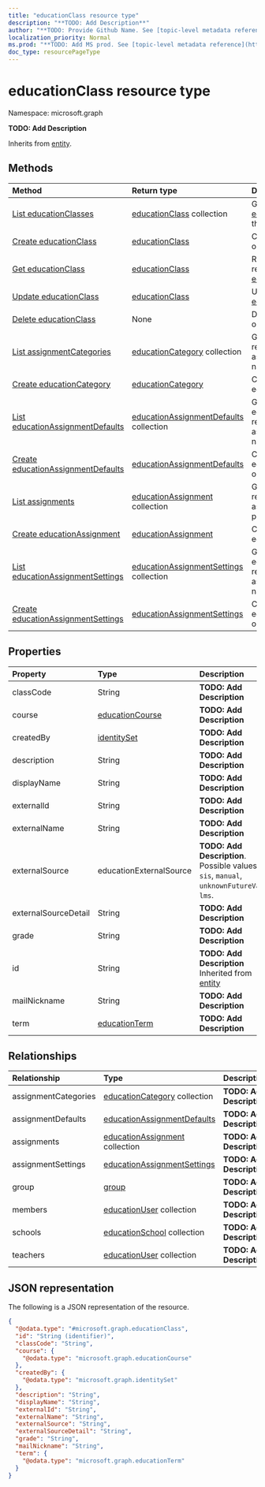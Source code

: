 ```yaml
---
title: "educationClass resource type"
description: "**TODO: Add Description**"
author: "**TODO: Provide Github Name. See [topic-level metadata reference](https://msgo.azurewebsites.net/add/document/guidelines/metadata.html#topic-level-metadata)**"
localization_priority: Normal
ms.prod: "**TODO: Add MS prod. See [topic-level metadata reference](https://msgo.azurewebsites.net/add/document/guidelines/metadata.html#topic-level-metadata)**"
doc_type: resourcePageType
---
```


# educationClass resource type

Namespace: microsoft.graph



**TODO: Add Description**


Inherits from [entity](../resources/entity.md).

## Methods
|Method|Return type|Description|
|:---|:---|:---|
|[List educationClasses](../api/educationclass-list.md)|[educationClass](../resources/educationclass.md) collection|Get a list of the [educationClass](../resources/educationclass.md) objects and their properties.|
|[Create educationClass](../api/educationclass-create.md)|[educationClass](../resources/educationclass.md)|Create a new [educationClass](../resources/educationclass.md) object.|
|[Get educationClass](../api/educationclass-get.md)|[educationClass](../resources/educationclass.md)|Read the properties and relationships of an [educationClass](../resources/educationclass.md) object.|
|[Update educationClass](../api/educationclass-update.md)|[educationClass](../resources/educationclass.md)|Update the properties of an [educationClass](../resources/educationclass.md) object.|
|[Delete educationClass](../api/educationclass-delete.md)|None|Deletes an [educationClass](../resources/educationclass.md) object.|
|[List assignmentCategories](../api/educationclass-list-assignmentcategories.md)|[educationCategory](../resources/educationcategory.md) collection|Get the educationCategory resources from the assignmentCategories navigation property.|
|[Create educationCategory](../api/educationclass-post-assignmentcategories.md)|[educationCategory](../resources/educationcategory.md)|Create a new educationCategory object.|
|[List educationAssignmentDefaults](../api/educationclass-list-assignmentdefaults.md)|[educationAssignmentDefaults](../resources/educationassignmentdefaults.md) collection|Get the educationAssignmentDefaults resources from the assignmentDefaults navigation property.|
|[Create educationAssignmentDefaults](../api/educationclass-post-assignmentdefaults.md)|[educationAssignmentDefaults](../resources/educationassignmentdefaults.md)|Create a new educationAssignmentDefaults object.|
|[List assignments](../api/educationclass-list-assignments.md)|[educationAssignment](../resources/educationassignment.md) collection|Get the educationAssignment resources from the assignments navigation property.|
|[Create educationAssignment](../api/educationclass-post-assignments.md)|[educationAssignment](../resources/educationassignment.md)|Create a new educationAssignment object.|
|[List educationAssignmentSettings](../api/educationclass-list-assignmentsettings.md)|[educationAssignmentSettings](../resources/educationassignmentsettings.md) collection|Get the educationAssignmentSettings resources from the assignmentSettings navigation property.|
|[Create educationAssignmentSettings](../api/educationclass-post-assignmentsettings.md)|[educationAssignmentSettings](../resources/educationassignmentsettings.md)|Create a new educationAssignmentSettings object.|

## Properties
|Property|Type|Description|
|:---|:---|:---|
|classCode|String|**TODO: Add Description**|
|course|[educationCourse](../resources/educationcourse.md)|**TODO: Add Description**|
|createdBy|[identitySet](../resources/identityset.md)|**TODO: Add Description**|
|description|String|**TODO: Add Description**|
|displayName|String|**TODO: Add Description**|
|externalId|String|**TODO: Add Description**|
|externalName|String|**TODO: Add Description**|
|externalSource|educationExternalSource|**TODO: Add Description**. Possible values are: `sis`, `manual`, `unknownFutureValue`, `lms`.|
|externalSourceDetail|String|**TODO: Add Description**|
|grade|String|**TODO: Add Description**|
|id|String|**TODO: Add Description** Inherited from [entity](../resources/entity.md)|
|mailNickname|String|**TODO: Add Description**|
|term|[educationTerm](../resources/educationterm.md)|**TODO: Add Description**|

## Relationships
|Relationship|Type|Description|
|:---|:---|:---|
|assignmentCategories|[educationCategory](../resources/educationcategory.md) collection|**TODO: Add Description**|
|assignmentDefaults|[educationAssignmentDefaults](../resources/educationassignmentdefaults.md)|**TODO: Add Description**|
|assignments|[educationAssignment](../resources/educationassignment.md) collection|**TODO: Add Description**|
|assignmentSettings|[educationAssignmentSettings](../resources/educationassignmentsettings.md)|**TODO: Add Description**|
|group|[group](../resources/group.md)|**TODO: Add Description**|
|members|[educationUser](../resources/educationuser.md) collection|**TODO: Add Description**|
|schools|[educationSchool](../resources/educationschool.md) collection|**TODO: Add Description**|
|teachers|[educationUser](../resources/educationuser.md) collection|**TODO: Add Description**|

## JSON representation
The following is a JSON representation of the resource.
<!-- {
  "blockType": "resource",
  "keyProperty": "id",
  "@odata.type": "microsoft.graph.educationClass",
  "baseType": "microsoft.graph.entity",
  "openType": false
}
-->
``` json
{
  "@odata.type": "#microsoft.graph.educationClass",
  "id": "String (identifier)",
  "classCode": "String",
  "course": {
    "@odata.type": "microsoft.graph.educationCourse"
  },
  "createdBy": {
    "@odata.type": "microsoft.graph.identitySet"
  },
  "description": "String",
  "displayName": "String",
  "externalId": "String",
  "externalName": "String",
  "externalSource": "String",
  "externalSourceDetail": "String",
  "grade": "String",
  "mailNickname": "String",
  "term": {
    "@odata.type": "microsoft.graph.educationTerm"
  }
}
```

